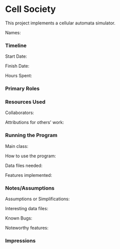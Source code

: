 Cell Society
====

This project implements a cellular automata simulator.

Names:


### Timeline

Start Date: 

Finish Date: 

Hours Spent:

### Primary Roles


### Resources Used

Collaborators:

Attributions for others' work:


### Running the Program

Main class:

How to use the program:

Data files needed: 

Features implemented:



### Notes/Assumptions

Assumptions or Simplifications:

Interesting data files:

Known Bugs:

Noteworthy features:


### Impressions

